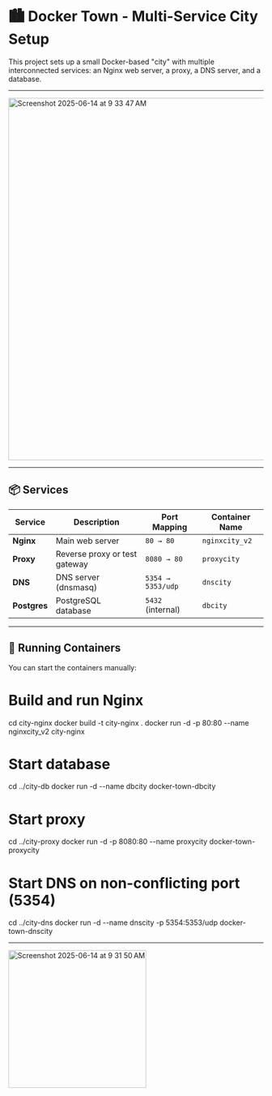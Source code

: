 # 🏙️ Docker Town - Multi-Service City Setup

This project sets up a small Docker-based "city" with multiple interconnected services: an Nginx web server, a proxy, a DNS server, and a database.

---
<img width="715" alt="Screenshot 2025-06-14 at 9 33 47 AM" src="https://github.com/user-attachments/assets/500998ba-6233-4f6f-a2dc-9c068dd214ff" />


---


## 📦 Services

| Service      | Description                     | Port Mapping       | Container Name   |
|--------------|---------------------------------|--------------------|------------------|
| **Nginx**     | Main web server                  | `80 → 80`          | `nginxcity_v2`   |
| **Proxy**     | Reverse proxy or test gateway    | `8080 → 80`        | `proxycity`      |
| **DNS**       | DNS server (dnsmasq)             | `5354 → 5353/udp`  | `dnscity`        |
| **Postgres**  | PostgreSQL database              | `5432` (internal)  | `dbcity`         |

---

## 🐳 Running Containers

You can start the containers manually:


# Build and run Nginx
cd city-nginx
docker build -t city-nginx .
docker run -d -p 80:80 --name nginxcity_v2 city-nginx

# Start database
cd ../city-db
docker run -d --name dbcity docker-town-dbcity

# Start proxy
cd ../city-proxy
docker run -d -p 8080:80 --name proxycity docker-town-proxycity

# Start DNS on non-conflicting port (5354)
cd ../city-dns
docker run -d --name dnscity -p 5354:5353/udp docker-town-dnscity

---
<img width="272" alt="Screenshot 2025-06-14 at 9 31 50 AM" src="https://github.com/user-attachments/assets/19f255bb-1ba0-4ef4-a761-78f0d0ac2c8f" />







